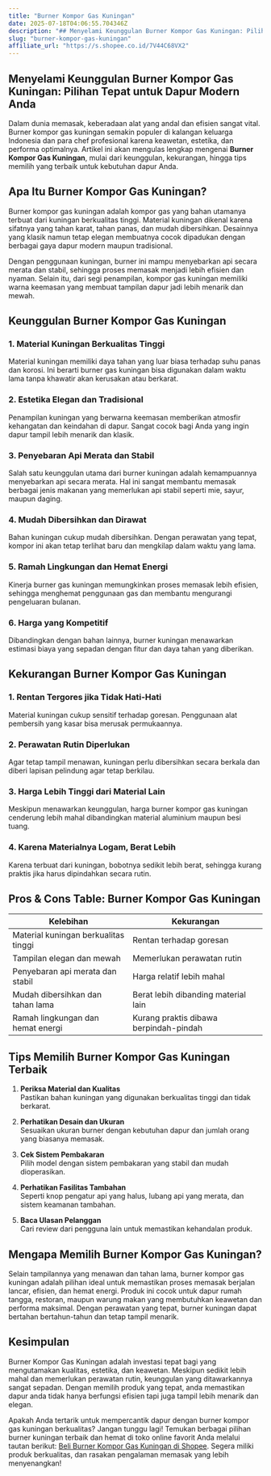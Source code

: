 ```yaml
---
title: "Burner Kompor Gas Kuningan"
date: 2025-07-18T04:06:55.704346Z
description: "## Menyelami Keunggulan Burner Kompor Gas Kuningan: Pilihan Tepat untuk Dapur Modern Anda..."
slug: "burner-kompor-gas-kuningan"
affiliate_url: "https://s.shopee.co.id/7V44C68VX2"
---
```

## Menyelami Keunggulan Burner Kompor Gas Kuningan: Pilihan Tepat untuk Dapur Modern Anda

Dalam dunia memasak, keberadaan alat yang andal dan efisien sangat vital. Burner kompor gas kuningan semakin populer di kalangan keluarga Indonesia dan para chef profesional karena keawetan, estetika, dan performa optimalnya. Artikel ini akan mengulas lengkap mengenai **Burner Kompor Gas Kuningan**, mulai dari keunggulan, kekurangan, hingga tips memilih yang terbaik untuk kebutuhan dapur Anda.

## Apa Itu Burner Kompor Gas Kuningan?

Burner kompor gas kuningan adalah kompor gas yang bahan utamanya terbuat dari kuningan berkualitas tinggi. Material kuningan dikenal karena sifatnya yang tahan karat, tahan panas, dan mudah dibersihkan. Desainnya yang klasik namun tetap elegan membuatnya cocok dipadukan dengan berbagai gaya dapur modern maupun tradisional.

Dengan penggunaan kuningan, burner ini mampu menyebarkan api secara merata dan stabil, sehingga proses memasak menjadi lebih efisien dan nyaman. Selain itu, dari segi penampilan, kompor gas kuningan memiliki warna keemasan yang membuat tampilan dapur jadi lebih menarik dan mewah.

## Keunggulan Burner Kompor Gas Kuningan

### 1. Material Kuningan Berkualitas Tinggi
Material kuningan memiliki daya tahan yang luar biasa terhadap suhu panas dan korosi. Ini berarti burner gas kuningan bisa digunakan dalam waktu lama tanpa khawatir akan kerusakan atau berkarat.

### 2. Estetika Elegan dan Tradisional
Penampilan kuningan yang berwarna keemasan memberikan atmosfir kehangatan dan keindahan di dapur. Sangat cocok bagi Anda yang ingin dapur tampil lebih menarik dan klasik.

### 3. Penyebaran Api Merata dan Stabil
Salah satu keunggulan utama dari burner kuningan adalah kemampuannya menyebarkan api secara merata. Hal ini sangat membantu memasak berbagai jenis makanan yang memerlukan api stabil seperti mie, sayur, maupun daging.

### 4. Mudah Dibersihkan dan Dirawat
Bahan kuningan cukup mudah dibersihkan. Dengan perawatan yang tepat, kompor ini akan tetap terlihat baru dan mengkilap dalam waktu yang lama.

### 5. Ramah Lingkungan dan Hemat Energi
Kinerja burner gas kuningan memungkinkan proses memasak lebih efisien, sehingga menghemat penggunaan gas dan membantu mengurangi pengeluaran bulanan.

### 6. Harga yang Kompetitif
Dibandingkan dengan bahan lainnya, burner kuningan menawarkan estimasi biaya yang sepadan dengan fitur dan daya tahan yang diberikan.

## Kekurangan Burner Kompor Gas Kuningan

### 1. Rentan Tergores jika Tidak Hati-Hati
Material kuningan cukup sensitif terhadap goresan. Penggunaan alat pembersih yang kasar bisa merusak permukaannya.

### 2. Perawatan Rutin Diperlukan
Agar tetap tampil menawan, kuningan perlu dibersihkan secara berkala dan diberi lapisan pelindung agar tetap berkilau.

### 3. Harga Lebih Tinggi dari Material Lain
Meskipun menawarkan keunggulan, harga burner kompor gas kuningan cenderung lebih mahal dibandingkan material aluminium maupun besi tuang.

### 4. Karena Materialnya Logam, Berat Lebih
Karena terbuat dari kuningan, bobotnya sedikit lebih berat, sehingga kurang praktis jika harus dipindahkan secara rutin.

## Pros & Cons Table: Burner Kompor Gas Kuningan

| Kelebihan                                    | Kekurangan                               |
|----------------------------------------------|-----------------------------------------|
| Material kuningan berkualitas tinggi        | Rentan terhadap goresan               |
| Tampilan elegan dan mewah                   | Memerlukan perawatan rutin          |
| Penyebaran api merata dan stabil            | Harga relatif lebih mahal           |
| Mudah dibersihkan dan tahan lama           | Berat lebih dibanding material lain |
| Ramah lingkungan dan hemat energi          | Kurang praktis dibawa berpindah-pindah |

## Tips Memilih Burner Kompor Gas Kuningan Terbaik

1. **Periksa Material dan Kualitas**  
Pastikan bahan kuningan yang digunakan berkualitas tinggi dan tidak berkarat.

2. **Perhatikan Desain dan Ukuran**  
Sesuaikan ukuran burner dengan kebutuhan dapur dan jumlah orang yang biasanya memasak.

3. **Cek Sistem Pembakaran**  
Pilih model dengan sistem pembakaran yang stabil dan mudah dioperasikan.

4. **Perhatikan Fasilitas Tambahan**  
Seperti knop pengatur api yang halus, lubang api yang merata, dan sistem keamanan tambahan.

5. **Baca Ulasan Pelanggan**  
Cari review dari pengguna lain untuk memastikan kehandalan produk.

## Mengapa Memilih Burner Kompor Gas Kuningan?

Selain tampilannya yang menawan dan tahan lama, burner kompor gas kuningan adalah pilihan ideal untuk memastikan proses memasak berjalan lancar, efisien, dan hemat energi. Produk ini cocok untuk dapur rumah tangga, restoran, maupun warung makan yang membutuhkan keawetan dan performa maksimal. Dengan perawatan yang tepat, burner kuningan dapat bertahan bertahun-tahun dan tetap tampil menarik.

## Kesimpulan

Burner Kompor Gas Kuningan adalah investasi tepat bagi yang mengutamakan kualitas, estetika, dan keawetan. Meskipun sedikit lebih mahal dan memerlukan perawatan rutin, keunggulan yang ditawarkannya sangat sepadan. Dengan memilih produk yang tepat, anda memastikan dapur anda tidak hanya berfungsi efisien tapi juga tampil lebih menarik dan elegan.

Apakah Anda tertarik untuk mempercantik dapur dengan burner kompor gas kuningan berkualitas? Jangan tunggu lagi! Temukan berbagai pilihan burner kuningan terbaik dan hemat di toko online favorit Anda melalui tautan berikut: [Beli Burner Kompor Gas Kuningan di Shopee](https://s.shopee.co.id/7V44C68VX2). Segera miliki produk berkualitas, dan rasakan pengalaman memasak yang lebih menyenangkan!